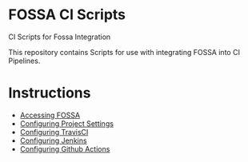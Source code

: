 # FOSSA CI Scripts
CI Scripts for Fossa Integration

This repository contains Scripts for use with integrating FOSSA into CI Pipelines.

# Instructions
  - [Accessing FOSSA](ACCESSING_FOSSA.md)
  - [Configuring Project Settings](SETUP_PROJECT_SETTINGS.md)
  - [Configuring TravisCI](travis_ci/SETUP.md)
  - [Configuring Jenkins](jenkins/SETUP.md)
  - [Configuring Github Actions](github_actions/SETUP.md)
